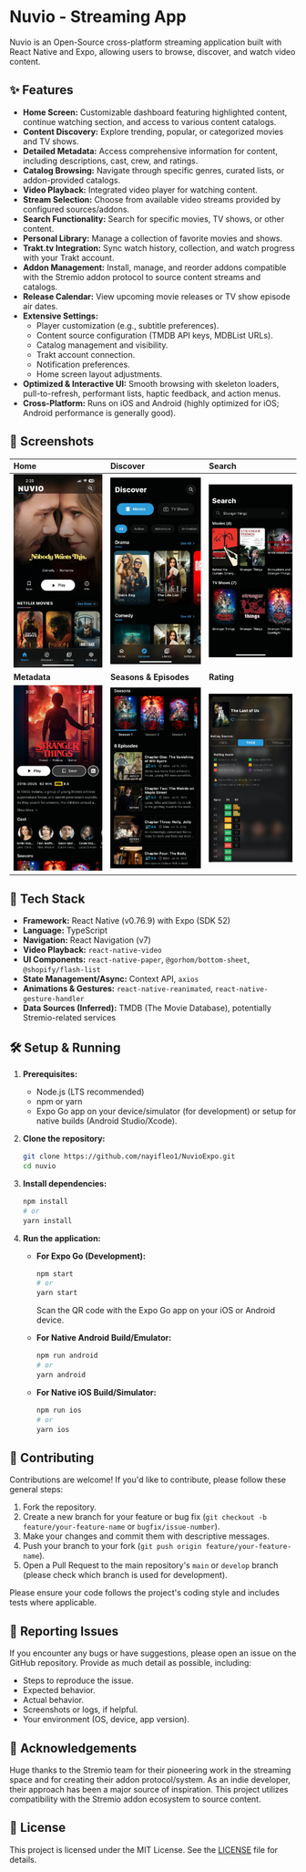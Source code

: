 # Nuvio - Streaming App

Nuvio is an Open-Source cross-platform streaming application built with React Native and Expo, allowing users to browse, discover, and watch video content.

## ✨ Features

*   **Home Screen:** Customizable dashboard featuring highlighted content, continue watching section, and access to various content catalogs.
*   **Content Discovery:** Explore trending, popular, or categorized movies and TV shows.
*   **Detailed Metadata:** Access comprehensive information for content, including descriptions, cast, crew, and ratings.
*   **Catalog Browsing:** Navigate through specific genres, curated lists, or addon-provided catalogs.
*   **Video Playback:** Integrated video player for watching content.
*   **Stream Selection:** Choose from available video streams provided by configured sources/addons.
*   **Search Functionality:** Search for specific movies, TV shows, or other content.
*   **Personal Library:** Manage a collection of favorite movies and shows.
*   **Trakt.tv Integration:** Sync watch history, collection, and watch progress with your Trakt account.
*   **Addon Management:** Install, manage, and reorder addons compatible with the Stremio addon protocol to source content streams and catalogs.
*   **Release Calendar:** View upcoming movie releases or TV show episode air dates.
*   **Extensive Settings:**
    *   Player customization (e.g., subtitle preferences).
    *   Content source configuration (TMDB API keys, MDBList URLs).
    *   Catalog management and visibility.
    *   Trakt account connection.
    *   Notification preferences.
    *   Home screen layout adjustments.
*   **Optimized & Interactive UI:** Smooth browsing with skeleton loaders, pull-to-refresh, performant lists, haptic feedback, and action menus.
*   **Cross-Platform:** Runs on iOS and Android (highly optimized for iOS; Android performance is generally good).

## 📸 Screenshots

| Home                                       | Discover                                   | Search                                   |
| :----------------------------------------- | :----------------------------------------- | :--------------------------------------- |
| ![Home](src/assets/home.jpg)               | ![Discover](src/assets/discover.jpg)       | ![Search](src/assets/search.jpg)         |
| **Metadata**                               | **Seasons & Episodes**                     | **Rating**                               |
| ![Metadata](src/assets/metadascreen.jpg)   | ![Seasons](src/assets/seasonandepisode.jpg)| ![Rating](src/assets/ratingscreen.jpg)   |

## 🚀 Tech Stack

*   **Framework:** React Native (v0.76.9) with Expo (SDK 52)
*   **Language:** TypeScript
*   **Navigation:** React Navigation (v7)
*   **Video Playback:** `react-native-video`
*   **UI Components:** `react-native-paper`, `@gorhom/bottom-sheet`, `@shopify/flash-list`
*   **State Management/Async:** Context API, `axios`
*   **Animations & Gestures:** `react-native-reanimated`, `react-native-gesture-handler`
*   **Data Sources (Inferred):** TMDB (The Movie Database), potentially Stremio-related services

## 🛠️ Setup & Running

1.  **Prerequisites:**
    *   Node.js (LTS recommended)
    *   npm or yarn
    *   Expo Go app on your device/simulator (for development) or setup for native builds (Android Studio/Xcode).

2.  **Clone the repository:**
    ```bash
    git clone https://github.com/nayifleo1/NuvioExpo.git
    cd nuvio 
    ```

3.  **Install dependencies:**
    ```bash
    npm install
    # or
    yarn install
    ```

4.  **Run the application:**

    *   **For Expo Go (Development):**
        ```bash
        npm start 
        # or
        yarn start
        ```
        Scan the QR code with the Expo Go app on your iOS or Android device.

    *   **For Native Android Build/Emulator:**
        ```bash
        npm run android
        # or
        yarn android
        ```

    *   **For Native iOS Build/Simulator:**
        ```bash
        npm run ios
        # or
        yarn ios
        ```

## 🤝 Contributing

Contributions are welcome! If you'd like to contribute, please follow these general steps:

1.  Fork the repository.
2.  Create a new branch for your feature or bug fix (`git checkout -b feature/your-feature-name` or `bugfix/issue-number`).
3.  Make your changes and commit them with descriptive messages.
4.  Push your branch to your fork (`git push origin feature/your-feature-name`).
5.  Open a Pull Request to the main repository's `main` or `develop` branch (please check which branch is used for development).

Please ensure your code follows the project's coding style and includes tests where applicable.

## 🐛 Reporting Issues

If you encounter any bugs or have suggestions, please open an issue on the GitHub repository. Provide as much detail as possible, including:

*   Steps to reproduce the issue.
*   Expected behavior.
*   Actual behavior.
*   Screenshots or logs, if helpful.
*   Your environment (OS, device, app version).

## 🙏 Acknowledgements

Huge thanks to the Stremio team for their pioneering work in the streaming space and for creating their addon protocol/system. As an indie developer, their approach has been a major source of inspiration. This project utilizes compatibility with the Stremio addon ecosystem to source content.

## 📄 License

This project is licensed under the MIT License. See the [LICENSE](LICENSE) file for details. 
